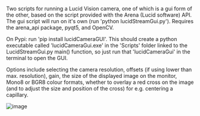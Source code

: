 Two scripts for running a Lucid Vision camera, one of which is a gui form of the other, based on the script provided with the Arena (Lucid software) API. The gui script will run on it's own (run 'python lucidStreamGui.py'). Requires the arena_api package, pyqt5, and OpenCV.

On Pypi: run 'pip install lucidCameraGUI'. This should create a python executable called 'lucidCameraGui.exe' in the 'Scripts' folder linked to the LucidStreamGui.py main() function, so just run that 'lucidCameraGui' in the terminal to open the GUI.

Options include selecting the camera resolution, offsets (if using lower than max. resolution), gain, the size of the displayed image on the monitor, Mono8 or BGR8 colour formats, whether to overlay a red cross on the image (and to adjust the size and position of the cross) for e.g. centering a capillary.

![image](https://github.com/msujas/lucidCameraGui/assets/79653376/c6c1bcf4-271a-43bc-aa92-8d84a8ad4fb6)
